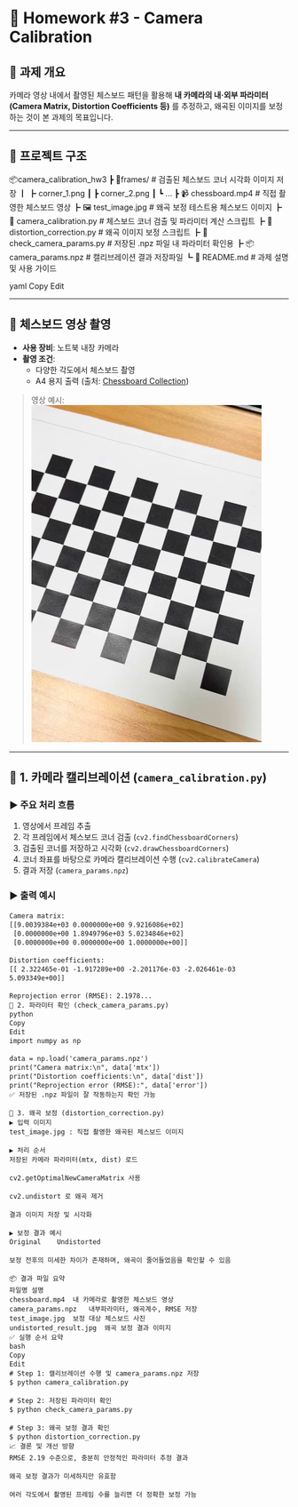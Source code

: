 # 🧮 Homework #3 - Camera Calibration

## 📌 과제 개요
카메라 영상 내에서 촬영된 체스보드 패턴을 활용해 **내 카메라의 내·외부 파라미터(Camera Matrix, Distortion Coefficients 등)** 를 추정하고, 왜곡된 이미지를 보정하는 것이 본 과제의 목표입니다.

---

## 📁 프로젝트 구조

📦camera_calibration_hw3 ┣ 📂frames/ # 검출된 체스보드 코너 시각화 이미지 저장 ┃ ┣ corner_1.png ┃ ┣ corner_2.png ┃ ┗ ... ┣ 📹 chessboard.mp4 # 직접 촬영한 체스보드 영상 ┣ 🖼️ test_image.jpg # 왜곡 보정 테스트용 체스보드 이미지 ┣ 🧠 camera_calibration.py # 체스보드 코너 검출 및 파라미터 계산 스크립트 ┣ 🧠 distortion_correction.py # 왜곡 이미지 보정 스크립트 ┣ 🧠 check_camera_params.py # 저장된 .npz 파일 내 파라미터 확인용 ┣ 📦 camera_params.npz # 캘리브레이션 결과 저장파일 ┗ 📄 README.md # 과제 설명 및 사용 가이드

yaml
Copy
Edit

---

## 🎥 체스보드 영상 촬영

- **사용 장비**: 노트북 내장 카메라
- **촬영 조건**:
  - 다양한 각도에서 체스보드 촬영
  - A4 용지 출력 (출처: [Chessboard Collection](https://calib.io/pages/downloads))

> 영상 예시:
> ![chessboard](./test_image.jpg)

---

## 📍 1. 카메라 캘리브레이션 (`camera_calibration.py`)

### ▶ 주요 처리 흐름

1. 영상에서 프레임 추출
2. 각 프레임에서 체스보드 코너 검출 (`cv2.findChessboardCorners`)
3. 검출된 코너를 저장하고 시각화 (`cv2.drawChessboardCorners`)
4. 코너 좌표를 바탕으로 카메라 캘리브레이션 수행 (`cv2.calibrateCamera`)
5. 결과 저장 (`camera_params.npz`)

### ▶ 출력 예시
```text
Camera matrix:
[[9.0039384e+03 0.0000000e+00 9.9216086e+02]
 [0.0000000e+00 1.8949796e+03 5.0234846e+02]
 [0.0000000e+00 0.0000000e+00 1.0000000e+00]]

Distortion coefficients:
[[ 2.322465e-01 -1.917289e+00 -2.201176e-03 -2.026461e-03 5.093349e+00]]

Reprojection error (RMSE): 2.1978...
📂 2. 파라미터 확인 (check_camera_params.py)
python
Copy
Edit
import numpy as np

data = np.load('camera_params.npz')
print("Camera matrix:\n", data['mtx'])
print("Distortion coefficients:\n", data['dist'])
print("Reprojection error (RMSE):", data['error'])
✅ 저장된 .npz 파일이 잘 작동하는지 확인 가능

🧽 3. 왜곡 보정 (distortion_correction.py)
▶ 입력 이미지
test_image.jpg : 직접 촬영한 왜곡된 체스보드 이미지

▶ 처리 순서
저장된 카메라 파라미터(mtx, dist) 로드

cv2.getOptimalNewCameraMatrix 사용

cv2.undistort 로 왜곡 제거

결과 이미지 저장 및 시각화

▶ 보정 결과 예시
Original	Undistorted
	
보정 전후의 미세한 차이가 존재하며, 왜곡이 줄어들었음을 확인할 수 있음

📦 결과 파일 요약
파일명	설명
chessboard.mp4	내 카메라로 촬영한 체스보드 영상
camera_params.npz	내부파라미터, 왜곡계수, RMSE 저장
test_image.jpg	보정 대상 체스보드 사진
undistorted_result.jpg	왜곡 보정 결과 이미지
✅ 실행 순서 요약
bash
Copy
Edit
# Step 1: 캘리브레이션 수행 및 camera_params.npz 저장
$ python camera_calibration.py

# Step 2: 저장된 파라미터 확인
$ python check_camera_params.py

# Step 3: 왜곡 보정 결과 확인
$ python distortion_correction.py
📈 결론 및 개선 방향
RMSE 2.19 수준으로, 충분히 안정적인 파라미터 추정 결과

왜곡 보정 결과가 미세하지만 유효함

여러 각도에서 촬영된 프레임 수를 늘리면 더 정확한 보정 가능
